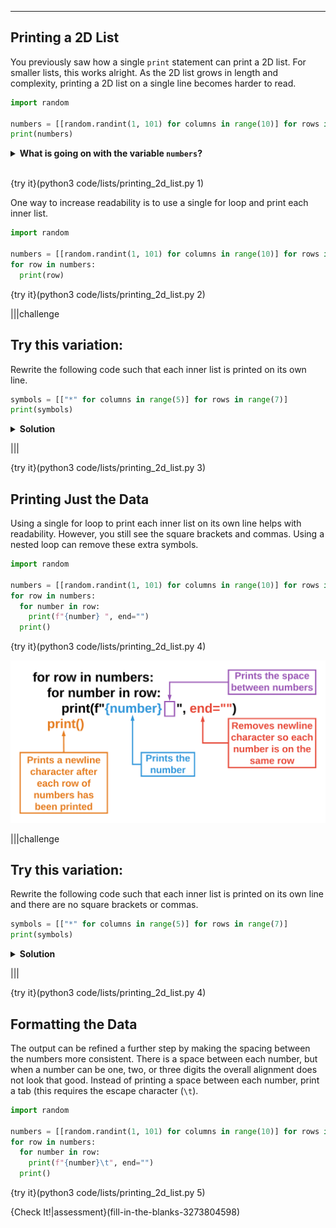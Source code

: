 ----------

## Printing a 2D List

You previously saw how a single `print` statement can print a 2D list. For smaller lists, this works alright. As the 2D list grows in length and complexity, printing a 2D list on a single line becomes harder to read.

```python
import random

numbers = [[random.randint(1, 101) for columns in range(10)] for rows in range(10)]
print(numbers)
```
<details>
  <summary><strong>What is going on with the variable <code>numbers</code>?</strong></summary>
  The variable <code>numbers</code> is declared using something called a list comprehension. A list comprehension is a very concise (some would say difficult to understand) way of creating a list. <code>numbers</code> is a 2D list with ten columns and ten rows. Each element is a random integer between 1 and 100. Every time you run the code, the 2D list will be populated with different numbers.
</details><br>

{try it}(python3 code/lists/printing_2d_list.py 1)

One way to increase readability is to use a single for loop and print each inner list.

```python
import random

numbers = [[random.randint(1, 101) for columns in range(10)] for rows in range(10)]
for row in numbers:
  print(row)
```
{try it}(python3 code/lists/printing_2d_list.py 2)

|||challenge
## Try this variation:
Rewrite the following code such that each inner list is printed on its own line.

```python
symbols = [["*" for columns in range(5)] for rows in range(7)]
print(symbols)
```
<details>
  <summary><strong>Solution</strong></summary>
  
  ```python
  symbols = [["*" for columns in range(5)] for rows in range(7)]
  
  for row in symbols:
    print(row)
  ```
  
</details>

|||

{try it}(python3 code/lists/printing_2d_list.py 3)

## Printing Just the Data

Using a single for loop to print each inner list on its own line helps with readability. However, you still see the square brackets and commas. Using a nested loop can remove these extra symbols.

```python
import random

numbers = [[random.randint(1, 101) for columns in range(10)] for rows in range(10)]
for row in numbers:
  for number in row:
    print(f"{number} ", end="")
  print()
```

{try it}(python3 code/lists/printing_2d_list.py 4)

![Just the Data](.guides/images/just_the_data.png)

|||challenge
## Try this variation:
Rewrite the following code such that each inner list is printed on its own line and there are no square brackets or commas.

```python
symbols = [["*" for columns in range(5)] for rows in range(7)]
print(symbols)
```
<details>
  <summary><strong>Solution</strong></summary>
  
  ```python
  symbols = [["*" for columns in range(5)] for rows in range(7)]
  
  for row in symbols:
      for symbol in row:
          print(f'{symbol}', end='')
      print()
  ```
  
</details>

|||

{try it}(python3 code/lists/printing_2d_list.py 4)

## Formatting the Data

The output can be refined a further step by making the spacing between the numbers more consistent. There is a space between each number, but when a number can be one, two, or three digits the overall alignment does not look that good. Instead of printing a space between each number, print a tab (this requires the escape character (`\t`).

```python
import random

numbers = [[random.randint(1, 101) for columns in range(10)] for rows in range(10)]
for row in numbers:
  for number in row:
    print(f"{number}\t", end="")
  print()
```

{try it}(python3 code/lists/printing_2d_list.py 5)

{Check It!|assessment}(fill-in-the-blanks-3273804598)

